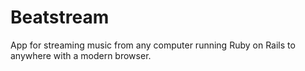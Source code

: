 Beatstream
==========

App for streaming music from any computer running Ruby on Rails to anywhere with a modern browser.